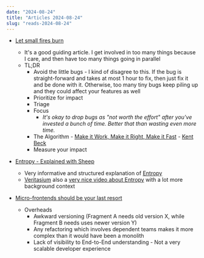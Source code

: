 ```yaml
---
date: "2024-08-24"
title: "Articles 2024-08-24"
slug: "reads-2024-08-24"
---
```




* [Let small fires burn][1]
  * It's a good guiding article. I get involved in too many things because I care, and then have too many things going in parallel
  * TL;DR
    * Avoid the little bugs - I kind of disagree to this. If the bug is straight-forward and takes at most 1 hour to fix, then just fix it and be done with it. Otherwise, too many tiny bugs keep piling up and they could affect your features as well
    * Prioritize for impact
    * Triage
    * Focus
      * _It's okay to drop bugs as "not worth the effort" after you've invested a bunch of time. Better that than wasting even more time._
    * The Algorithm - [Make it Work, Make it Right, Make it Fast][2] - [Kent Beck][3]
    * Measure your impact
* [Entropy - Explained with Sheep][4]
  * Very informative and structured explanation of [Entropy][5]
  * [Veritasium][6] also a [very nice video about Entropy][7] with a lot more background context
* [Micro-frontends should be your last resort][8]
  * Overheads
    * Awkward versioning (Fragment A needs old version X, while Fragment B needs uses newer version Y)
    * Any refactoring which involves dependent teams makes it more complex than it would have been a monolith
    * Lack of visibility to End-to-End understanding - Not a very scalable developer experience



  [1]: https://swizec.com/blog/let-small-fires-burn/
  [2]: /reads/reads-2024-08-27/
  [3]: https://en.wikipedia.org/wiki/Kent_Beck
  [4]: https://www.engineersedge.com/thermodynamics/entropy_explained_with_sheep_15961.htm
  [5]: https://en.wikipedia.org/wiki/Entropy
  [6]: https://www.veritasium.com/
  [7]: https://www.youtube.com/watch?v=DxL2HoqLbyA&t=588s
  [8]: https://www.breck-mckye.com/blog/2023/05/Microfrontends-should-be-your-last-resort/
